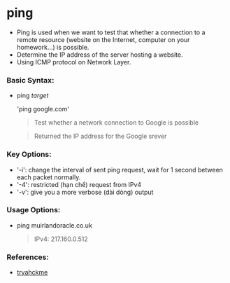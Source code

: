 # ping

- Ping is used when we want to test that whether a connection to a remote resource (website on the Internet, computer on your homework...) is possible.
- Determine the IP address of the server hosting a website.
- Using ICMP protocol on Network Layer.

### Basic Syntax:
- ping *target*

  'ping google.com'
  >Test whether a network connection to Google is possible
  
  >Returned the IP address for the Google srever

### Key Options:
- '-i': change the interval of sent ping request, wait for 1 second between each packet normally.
- '-4': restricted (hạn chế) request from IPv4
- '-v': give you a more verbose (dài dòng) output
  
### Usage Options:
- ping muirlandoracle.co.uk
  >IPv4: 217.160.0.512

### References:
- [tryahckme](https://tryhackme.com/r/room/introtonetworking)

